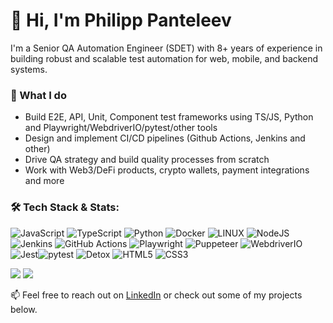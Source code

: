# 👋 Hi, I'm Philipp Panteleev

I'm a Senior QA Automation Engineer (SDET) with 8+ years of experience in building robust and scalable test automation for web, mobile, and backend systems.

### 💼 What I do
- Build E2E, API, Unit, Component test frameworks using TS/JS, Python and Playwright/WebdriverIO/pytest/other tools
- Design and implement CI/CD pipelines (Github Actions, Jenkins and other)
- Drive QA strategy and build quality processes from scratch
- Work with Web3/DeFi products, crypto wallets, payment integrations and more

### 🛠 Tech Stack & Stats:
![JavaScript](https://img.shields.io/badge/javascript-%23323330.svg?style=for-the-badge&logo=javascript&logoColor=%23F7DF1E) ![TypeScript](https://img.shields.io/badge/typescript-%23007ACC.svg?style=for-the-badge&logo=typescript&logoColor=white) ![Python](https://img.shields.io/badge/python-3670A0?style=for-the-badge&logo=python&logoColor=ffdd54) ![Docker](https://img.shields.io/badge/docker-%230db7ed.svg?style=for-the-badge&logo=docker&logoColor=white) ![LINUX](https://img.shields.io/badge/Linux-FCC624?style=for-the-badge&logo=linux&logoColor=black) ![NodeJS](https://img.shields.io/badge/node.js-6DA55F?style=for-the-badge&logo=node.js&logoColor=white) ![Jenkins](https://img.shields.io/badge/jenkins-%232C5263.svg?style=for-the-badge&logo=jenkins&logoColor=white) ![GitHub Actions](https://img.shields.io/badge/GitHub%20Actions-2088FF?style=for-the-badge&logo=github-actions&logoColor=white) ![Playwright](https://img.shields.io/badge/Playwright-34495E?style=for-the-badge&logo=playwright) ![Puppeteer](https://img.shields.io/badge/Puppeteer-%23F7DF1E?style=for-the-badge&logo=Puppeteer&logoColor=black) ![WebdriverIO](https://img.shields.io/badge/WebdriverIO-%23EA5906?style=for-the-badge&logo=WebdriverIO&logoColor=white) ![Jest](https://img.shields.io/badge/Jest-C21325?style=for-the-badge&logo=Jest&logoColor=white)![pytest](https://img.shields.io/badge/pytest-0A9EDC?style=for-the-badge&logo=pytest&logoColor=white) ![Detox](https://img.shields.io/badge/Detox-2F2439?style=for-the-badge&logo=Detox) ![HTML5](https://img.shields.io/badge/html5-%23E34F26.svg?style=for-the-badge&logo=html5&logoColor=white) ![CSS3](https://img.shields.io/badge/css3-%231572B6.svg?style=for-the-badge&logo=css3&logoColor=white)

![](https://github-readme-streak-stats.herokuapp.com/?user=pheeel&theme=dark&hide_border=true)
![](https://github-readme-stats.vercel.app/api/top-langs/?username=pheeel&theme=graywhite&hide_border=true&include_all_commits=false&count_private=true&layout=compact)


📫 Feel free to reach out on [LinkedIn](https://www.linkedin.com/in/philipp-panteleev/) or check out some of my projects below.
